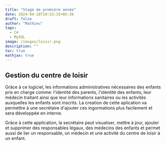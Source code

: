 ```yaml
---
title: "Stage de première année"
date: 2024-04-18T19:53:33+05:30
draft: false
author: "Mathieu"
tags:
  - C# 
  - MySQL
image: /images/loisir.png
description: ""
toc: true
mathjax: true
---
```


## Gestion du centre de loisir

Grâce à ce logiciel, les informations administratives nécessaires des enfants pris en charge comme: l'identité des parents, l'identité des enfants, leur médecin traitant ainsi que leur informations sanitaires ou les activités auxquelles les enfants sont inscrits. La creation de cette aplication va permettre à une secrétaire d'ajouter ces ingormations plus facilement et sera développée en interne.

Grâce à cette application, la secrétaire peut visualiser, mettre à jour, ajouter et supprimer des responsables légaux, des médecins des enfants et permet aussi de lier un responsable, un médecin et une activité du centre de loisir à un enfant.
